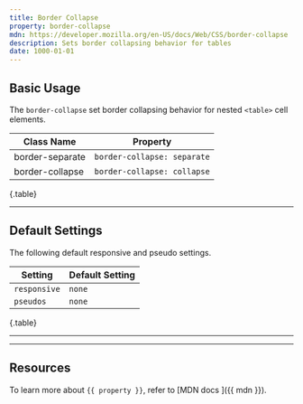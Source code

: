```yaml
---
title: Border Collapse
property: border-collapse
mdn: https://developer.mozilla.org/en-US/docs/Web/CSS/border-collapse
description: Sets border collapsing behavior for tables
date: 1000-01-01
---
```


## Basic Usage

The `border-collapse` set border collapsing behavior for nested `<table>` cell elements.

| Class Name      | Property                    |
| --------------- | --------------------------- |
| border-separate | `border-collapse: separate` |
| border-collapse | `border-collapse: collapse` |

{.table}

---

## Default Settings

The following default responsive and pseudo settings.

| Setting      | Default Setting |
| ------------ | --------------- |
| `responsive` | `none`          |
| `pseudos`    | `none`          |

{.table}

---

---

## Resources

To learn more about `{{ property }}`, refer to [MDN docs <i class="far fa-external-link ml-6"></i>]({{ mdn }}).
